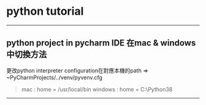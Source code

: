 # python tutorial

---

## python project in pycharm IDE 在mac & windows 中切換方法

更改python interpreter configuration在對應本機的path
=> ~PyCharmProjects/../venv/pyvenv.cfg
> mac : home = /usr/local/bin
> windows : home = C:\Python38

---
